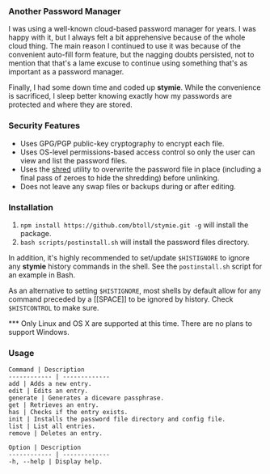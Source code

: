 ### Another Password Manager

I was using a well-known cloud-based password manager for years. I was happy with it, but I always felt a bit apprehensive because of the whole cloud thing. The main reason I continued to use it was because of the convenient auto-fill form feature, but the nagging doubts persisted, not to mention that that's a lame excuse to continue using something that's as important as a password manager.

Finally, I had some down time and coded up **stymie**. While the convenience is sacrificed, I sleep better knowing exactly how my passwords are protected and where they are stored.

### Security Features

- Uses GPG/PGP public-key cryptography to encrypt each file.
- Uses OS-level permissions-based access control so only the user can view and list the password files.
- Uses the [shred] utility to overwrite the password file in place (including a final pass of zeroes to hide the shredding) before unlinking.
- Does not leave any swap files or backups during or after editing.

### Installation

1. `npm install https://github.com/btoll/stymie.git -g` will install the package.
2. `bash scripts/postinstall.sh` will install the password files directory.

In addition, it's highly recommended to set/update `$HISTIGNORE` to ignore any **stymie** history commands in the shell. See the `postinstall.sh` script for an example in Bash.

As an alternative to setting `$HISTIGNORE`, most shells by default allow for any command preceded by a [[SPACE]] to be ignored by history. Check `$HISTCONTROL` to make sure.

*** Only Linux and OS X are supported at this time. There are no plans to support Windows.

### Usage

    Command | Description
    ------------ | -------------
    add | Adds a new entry.
    edit | Edits an entry.
    generate | Generates a diceware passphrase.
    get | Retrieves an entry.
    has | Checks if the entry exists.
    init | Installs the password file directory and config file.
    list | List all entries.
    remove | Deletes an entry.

    Option | Description
    ------------ | -------------
    -h, --help | Display help.

[shred]: https://en.wikipedia.org/wiki/Shred_(Unix)

